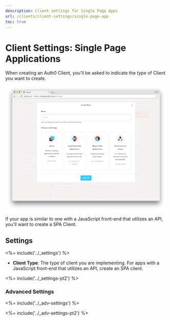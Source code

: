 ```yaml
---
description: Client settings for Single Page Apps
url: /clients/client-settings/single-page-app
toc: true
---
```


# Client Settings: Single Page Applications

When creating an Auth0 Client, you'll be asked to indicate the *type* of Client you want to create. 

![Window for selecting client type](/media/articles/clients/create-clients.png)

If your app is similar to one with a JavaScript front-end that utilizes an API, you'll want to create a SPA Client.

## Settings

<%= include('../_settings') %>

- **Client Type**: The type of client you are implementing. For apps with a JavaScript front-end that utilizes an API, create an SPA client.

<%= include('../_settings-pt2') %>

### Advanced Settings

<%= include('../_adv-settings') %>

<%= include('../_adv-settings-pt2') %>
